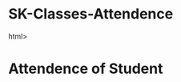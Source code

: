 # SK-Classes-Attendence
 html>
<html lang="en">
<head>
    <meta charset="UTF-8">
    <meta http-equiv="X-UA-Compatible" content="IE=edge">
    <meta name="viewport" content="width=device-width, initial-scale=1.0">
    <title>Attendence</title>
    <link rel="stylesheet" href="Atte.css">
</head>

<body>
    <h1>Attendence of Student</h1>
</body>
</html>
